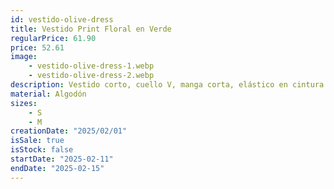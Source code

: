 ```yaml
---
id: vestido-olive-dress
title: Vestido Print Floral en Verde
regularPrice: 61.90
price: 52.61
image: 
    - vestido-olive-dress-1.webp
    - vestido-olive-dress-2.webp
description: Vestido corto, cuello V, manga corta, elástico en cintura.
material: Algodón
sizes: 
    - S
    - M
creationDate: "2025/02/01"
isSale: true
isStock: false
startDate: "2025-02-11"
endDate: "2025-02-15"
---
```

